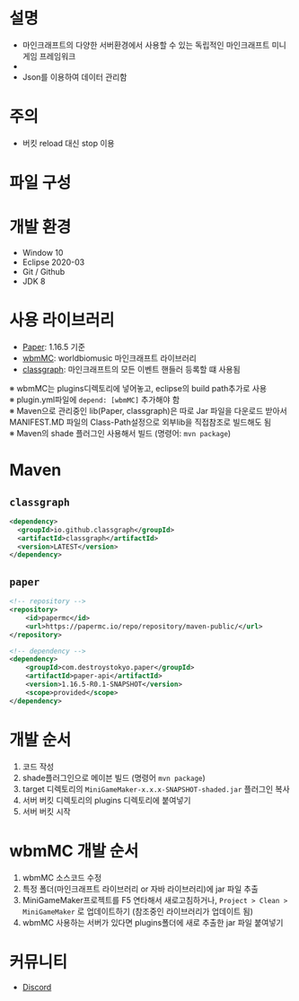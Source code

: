 # 설명
- 마인크래프트의 다양한 서버환경에서 사용할 수 있는 독립적인 마인크래프트 미니게임 프레임워크
- 
- Json를 이용하여 데이터 관리함

# 주의
- 버킷 reload 대신 stop 이용

# 파일 구성


# 개발 환경
- Window 10
- Eclipse 2020-03
- Git / Github
- JDK 8

# 사용 라이브러리
- [Paper]: 1.16.5 기준
- [wbmMC]: worldbiomusic 마인크래프트 라이브러리
- [classgraph]: 마인크래프트의 모든 이벤트 핸들러 등록할 떄 사용됨

※ wbmMC는 plugins디렉토리에 넣어놓고, eclipse의 build path추가로 사용  
※ plugin.yml파일에 `depend: [wbmMC]` 추가해야 함  
※ Maven으로 관리중인 lib(Paper, classgraph)은 따로 Jar 파일을 다운로드 받아서 MANIFEST.MD 파일의 Class-Path설정으로 외부lib을 직접참조로 빌드해도 됨  
※ Maven의 shade 플러그인 사용해서 빌드 (명령어: `mvn package`)  

# Maven
## `classgraph`
```xml
<dependency>
  <groupId>io.github.classgraph</groupId>
  <artifactId>classgraph</artifactId>
  <version>LATEST</version>
</dependency>
```

## `paper`
```xml
<!-- repository -->
<repository>
    <id>papermc</id>
    <url>https://papermc.io/repo/repository/maven-public/</url>
</repository>

<!-- dependency -->
<dependency>
    <groupId>com.destroystokyo.paper</groupId>
    <artifactId>paper-api</artifactId>
    <version>1.16.5-R0.1-SNAPSHOT</version>
    <scope>provided</scope>
</dependency>
```

# 개발 순서
1. 코드 작성
2. shade플러그인으로 메이븐 빌드 (명령어 `mvn package`)
3. target 디렉토리의 `MiniGameMaker-x.x.x-SNAPSHOT-shaded.jar` 플러그인 복사
4. 서버 버킷 디렉토리의 plugins 디렉토리에 붙여넣기
5. 서버 버킷 시작

# wbmMC 개발 순서
1. wbmMC 소스코드 수정
2. 특정 폴더(마인크래프트 라이브러리 or 자바 라이브러리)에 jar 파일 추출
3. MiniGameMaker프로젝트를 F5 연타해서 새로고침하거나, `Project > Clean > MiniGameMaker` 로 업데이트하기 (참조중인 라이브러리가 업데이트 됨)
4. wbmMC 사용하는 서버가 있다면 plugins폴더에 새로 추출한 jar 파일 붙여넣기


# 커뮤니티
- [Discord]



[Paper]: https://papermc.io/
[wbmMC]: https://github.com/worldbiomusic/wbmMC
[classgraph]: https://github.com/classgraph/classgraph
[Discord]: https://discord.com/invite/fJbxSy2EjA
[Paper API]: https://papermc.io/javadocs/paper/1.16/index.html?overview-summary.html


